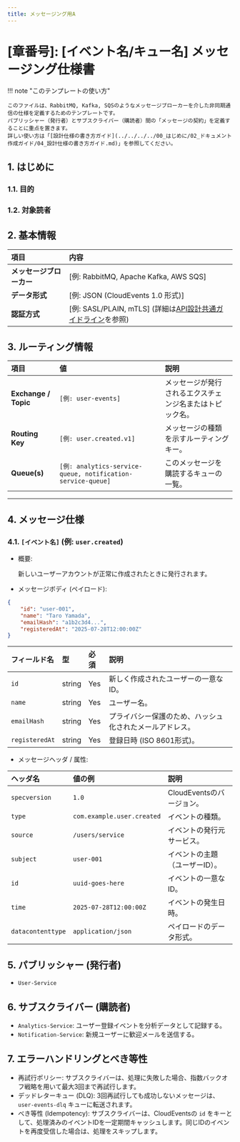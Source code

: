 ```yaml
---
title: メッセージング用A
---
```


# [章番号]: [イベント名/キュー名] メッセージング仕様書

!!! note "このテンプレートの使い方"

    このファイルは、RabbitMQ, Kafka, SQSのようなメッセージブローカーを介した非同期通信の仕様を定義するためのテンプレートです。
    パブリッシャー（発行者）とサブスクライバー（購読者）間の「メッセージの契約」を定義することに重点を置きます。
    詳しい使い方は「[設計仕様の書き方ガイド](../../../../00_はじめに/02_ドキュメント作成ガイド/04_設計仕様の書き方ガイド.md)」を参照してください。

## 1. はじめに

### 1.1. 目的

<!-- このメッセージ（イベント）がどのような目的で送受信されるのかを簡潔に記述します。（例: ユーザー登録が完了したことを他サービスに通知するため） -->

### 1.2. 対象読者

<!-- 例: このメッセージを発行するサービス開発者、このメッセージを購読するサービス開発者など -->

## 2. 基本情報

| 項目                     | 内容                                                                                                       |
| :----------------------- | :--------------------------------------------------------------------------------------------------------- |
| **メッセージブローカー** | [例: RabbitMQ, Apache Kafka, AWS SQS]                                                                      |
| **データ形式**           | [例: JSON (CloudEvents 1.0 形式)]                                                                          |
| **認証方式**             | [例: SASL/PLAIN, mTLS] (詳細は[API設計共通ガイドライン](../API設計共通ガイドライン.md#1-認証・認可)を参照) |

## 3. ルーティング情報

| 項目                 | 値                                                          | 説明                                                     |
| :------------------- | :---------------------------------------------------------- | :------------------------------------------------------- |
| **Exchange / Topic** | `[例: user-events]`                                         | メッセージが発行されるエクスチェンジ名またはトピック名。 |
| **Routing Key**      | `[例: user.created.v1]`                                     | メッセージの種類を示すルーティングキー。                 |
| **Queue(s)**         | `[例: analytics-service-queue, notification-service-queue]` | このメッセージを購読するキューの一覧。                   |

---

## 4. メッセージ仕様

### 4.1. `[イベント名]` (例: `user.created`)

- 概要:

    新しいユーザーアカウントが正常に作成されたときに発行されます。

- メッセージボディ (ペイロード):

```json
{
    "id": "user-001",
    "name": "Taro Yamada",
    "emailHash": "a1b2c3d4...",
    "registeredAt": "2025-07-28T12:00:00Z"
}
```

| フィールド名   | 型     | 必須 | 説明                                                     |
| :------------- | :----- | :--- | :------------------------------------------------------- |
| `id`           | string | Yes  | 新しく作成されたユーザーの一意なID。                     |
| `name`         | string | Yes  | ユーザー名。                                             |
| `emailHash`    | string | Yes  | プライバシー保護のため、ハッシュ化されたメールアドレス。 |
| `registeredAt` | string | Yes  | 登録日時 (ISO 8601形式)。                                |

- メッセージヘッダ / 属性:

| ヘッダ名          | 値の例                     | 説明                           |
| :---------------- | :------------------------- | :----------------------------- |
| `specversion`     | `1.0`                      | CloudEventsのバージョン。      |
| `type`            | `com.example.user.created` | イベントの種類。               |
| `source`          | `/users/service`           | イベントの発行元サービス。     |
| `subject`         | `user-001`                 | イベントの主題（ユーザーID）。 |
| `id`              | `uuid-goes-here`           | イベントの一意なID。           |
| `time`            | `2025-07-28T12:00:00Z`     | イベントの発生日時。           |
| `datacontenttype` | `application/json`         | ペイロードのデータ形式。       |

## 5. パブリッシャー (発行者)

- `User-Service`

## 6. サブスクライバー (購読者)

- `Analytics-Service`: ユーザー登録イベントを分析データとして記録する。
- `Notification-Service`: 新規ユーザーに歓迎メールを送信する。

## 7. エラーハンドリングとべき等性

- 再試行ポリシー:
  サブスクライバーは、処理に失敗した場合、指数バックオフ戦略を用いて最大3回まで再試行します。
- デッドレターキュー (DLQ):
  3回再試行しても成功しないメッセージは、`user-events-dlq` キューに転送されます。
- べき等性 (Idempotency):
  サブスクライバーは、CloudEventsの `id` をキーとして、処理済みのイベントIDを一定期間キャッシュします。同じIDのイベントを再度受信した場合は、処理をスキップします。
